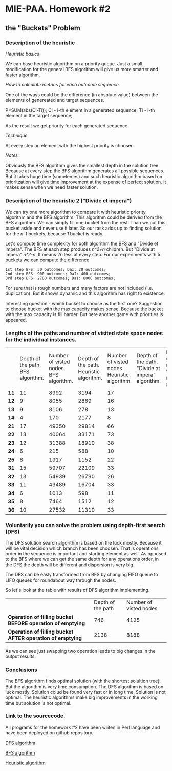 # MIE-PAA. Homework #2


## the "Buckets" Problem

### Description of the heuristic

*Heuristic basics*

We can base heuristic algorithm on a priority queue. Just a small modification for the general BFS algorithm will give us more smarter and faster algorithm. 

*How to calculate metrics for each outcome sequence.*

One of the ways could be the difference (in absolute value) between the elements of genereated and target sequences.

P=SUM(abs(Ci-Ti)); Ci - i-th element in a generated sequence; Ti - i-th element in the target sequence;

As the result we get priority for each generated sequence.

*Technique*

At every step an element with the highest priority is choosen.

*Notes*

Obviously the BFS algorithm gives the smallest depth in the solution tree. Because at every step the BFS algorithm generates all possible sequences. But it takes huge time (sometemes) and such heuristic algorithm based on prioritzation will give time improvement at the expense of perfect solution. It makes sense when we need  faster solution.

### Description of the heuristic 2 ("Divide et impera")

We can try one more algorithm to compare it with heuristic priority algorithm and the BFS algorithm.
This algorithm could be derived from the BFS algorithm. We can simply fill one bucket from the rest. Than we put this bucket aside and never use it later.
So our task adds up to finding solution for the *n-1* buckets, because *1* bucket is ready.

Let's compute time complexity for both algorithm the BFS and "Divide et impera".
The BFS at each step produces *n^2+n* children. But "Divide at impera" *n^2-n*. It means 2n less at every step. 
For our experiments with 5 buckets we can compute the difference 

	1st step BFS: 30 outcomes; DaI: 20 outcomes;
	2nd step BFS: 900 outcomes; DaI: 400 outcomes;
	3rd step BFS: 2700 outcomes; DaI: 8000 outcomes;

For sure that is rough numbers and many factors are not included (i.e. duplication). But it shows dynamic and this algorithm has right to existence.

Interesting question - which bucket to choose as the first one? Suggestion to choose bucket with the max capacity makes sense. Because the bucket with the max capacity is fill harder. But here another game with priorities is appeared. 

### Lengths of the paths and number of visited state space nodes for the individual instances.

<table>
	<tr>
		<td></td><td>Depth of the path. BFS algorithm.</td><td>Number of visted nodes. BFS algorithm.</td>
		<td>Depth of the path. Heuristic algorithm.</td><td>Number of visted nodes. Heuristic algorithm.</td>			<td>Depth of the path. "Divide at impera" algorithm.</td><td>Number of visted nodes. "Divide at impera" algorithm.</td>	
	</tr>
    <tr>
        <td><strong>11</strong></td>
        <td>11</td><td>8992</td><td>3194</td><td>17</td>
        <td></td><td></td>
    <tr>
    <tr>
        <td><strong>12</strong></td>
        <td>9</td><td>8055</td><td>2869</td><td>16</td>
        <td></td><td></td>
    <tr>
    <tr>
        <td><strong>13</strong></td>
        <td>9</td><td>8106</td><td>278</td><td>13</td>
        <td></td><td></td>
    <tr>
    <tr>
        <td><strong>14</strong></td>
        <td>4</td><td>170</td><td>2177</td><td>8</td>
        <td></td><td></td>
    <tr>
    <tr>
        <td><strong>21</strong></td>
        <td>17</td><td>49350</td><td>29814</td><td>66</td>
        <td></td><td></td>
    <tr>
    <tr>
        <td><strong>22</strong></td>
        <td>13</td><td>40064</td><td>33171</td><td>73</td>
        <td></td><td></td>
    <tr>
    <tr>
        <td><strong>23</strong></td>
        <td>12</td><td>31388</td><td>18910</td><td>38</td>
        <td></td><td></td>
    <tr>
    <tr>
        <td><strong>24</strong></td>
        <td>6</td><td>215</td><td>588</td><td>10</td>
        <td></td><td></td>
    <tr>
    <tr>
        <td><strong>25</strong></td>
        <td>8</td><td>1917</td><td>1152</td><td>22</td>
        <td></td><td></td>
    <tr>
    <tr>
        <td><strong>31</strong></td>
        <td>15</td><td>59707</td><td>22109</td><td>33</td>
        <td></td><td></td>
    <tr>
    <tr>
        <td><strong>32</strong></td>
        <td>13</td><td>54939</td><td>26790</td><td>26</td>
        <td></td><td></td>
    <tr>
    <tr>
        <td><strong>33</strong></td>
        <td>11</td><td>43489</td><td>16704</td><td>33</td>
        <td></td><td></td>
    <tr>
    <tr>
        <td><strong>34</strong></td>
        <td>6</td><td>1013</td><td>598</td><td>11</td>
        <td></td><td></td>
    <tr>
    <tr>
        <td><strong>35</strong></td>
        <td>8</td><td>7464</td><td>1512</td><td>12</td>
        <td></td><td></td>
    <tr>
    <tr>
        <td><strong>36</strong></td>
        <td>10</td><td>27532</td><td>11310</td><td>33</td>
        <td></td><td></td>
    <tr>

</table>

	
### Voluntarily you can solve the problem using depth-first search (DFS)

The DFS solution search algorithm is based on the luck mostly. Because it will be vital decision which branch has been choosen. That is operations order in the sequence is important and starting element as well. As opposed to the BFS where we can get the same depth for any operations order, in the DFS the depth will be different and dispersion is very big.

The DFS can be easly transformed from BFS by changing FIFO queue to LIFO queues for roundabout way through the nodes.

So let's look at the table with results of DFS algorithm implementing.

<table>
	<tr>
		<td></td><td>Depth of the path</td><td>Number of visted nodes</td>
	</tr>
    <tr>
        <td><strong>Operation of filling bucket BEFORE operation of emptying </strong></td>
        <td>746</td><td>4125</td>
    <tr>
    <tr>
        <td><strong>Operation of filling bucket AFTER operation of emptying </strong></td>
        <td>2138</td><td>8188</td>
    </tr>
</table>

As we can see just swapping two operation leads to big changes in the output results.

### Conclusions

The BFS algorithm finds optimal solution (with the shortest solultion tree). But the algorithm is very time consumption.
The DFS algorithm is based on luck mostly. Solution colud be found very fast or in long time. Solution is not optimal.
The heuristic algorithms make big improvements in the working time but solution is not optimal. 

### Link to the sourcecode.

All programs for the homework #2 have been writen in Perl language and have been deployed on github repository.

[DFS algorithm](https://github.com/platomik/mie-paa/blob/master/2/dfs.pl "DFS algorithm") 

[BFS algorithm](https://github.com/platomik/mie-paa/blob/master/2/bfs.pl "BFS algorithm") 

[Heuristic algorithm](https://github.com/platomik/mie-paa/blob/master/2/heuristic.pl "Heuristic algorithm") 
